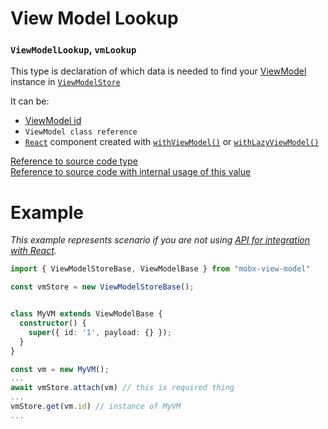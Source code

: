 # View Model Lookup

### `ViewModelLookup`, `vmLookup`  
This type is declaration of which data is needed to find your [ViewModel](/api/view-models/overview) instance in [`ViewModelStore`](/api/view-model-store/overview)  

It can be:   
  - [ViewModel id](/api/view-models/interface#id-string)  
  - `ViewModel class reference`  
  - [`React`](https://react.dev) component created with [`withViewModel()`](/react/api/with-view-model) or [`withLazyViewModel()`](/react/api/with-lazy-view-model)  

[Reference to source code type](/src/view-model/view-model.store.types.ts#L42)  
[Reference to source code with internal usage of this value](/src/view-model/view-model.store.base.ts#L220)  

# Example   

_This example represents scenario if you are not using [API for integration with React](/react/integration)._  

```ts
import { ViewModelStoreBase, ViewModelBase } from "mobx-view-model"

const vmStore = new ViewModelStoreBase();


class MyVM extends ViewModelBase {
  constructor() {
    super({ id: '1', payload: {} });
  }
}

const vm = new MyVM();
...
await vmStore.attach(vm) // this is required thing
...
vmStore.get(vm.id) // instance of MyVM
...
```

